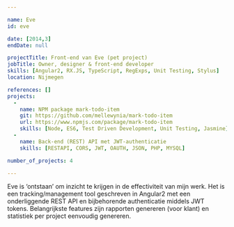 ```yaml
---

name: Eve
id: eve

date: [2014,3]
endDate: null

projectTitle: Front-end van Eve (pet project)
jobTitle: Owner, designer & front-end developer
skills: [Angular2, RX.JS, TypeScript, RegExps, Unit Testing, Stylus]
location: Nijmegen

references: []
projects: 
  -
    name: NPM package mark-todo-item
    git: https://github.com/mellewynia/mark-todo-item
    url: https://www.npmjs.com/package/mark-todo-item
    skills: [Node, ES6, Test Driven Development, Unit Testing, Jasmine]
  -
    name: Back-end (REST) API met JWT-authenticatie
    skills: [RESTAPI, CORS, JWT, OAUTH, JSON, PHP, MYSQL]

number_of_projects: 4

---
```


Eve is ‘ontstaan’ om inzicht te krijgen in de effectiviteit van mijn werk. Het is een tracking/management tool geschreven in Angular2 met een onderliggende REST API en bijbehorende authenticatie middels JWT tokens. Belangrijkste features zijn rapporten genereren (voor klant) en statistiek per project eenvoudig genereren.
